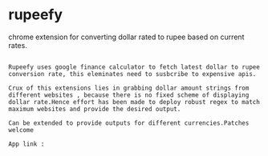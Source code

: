 rupeefy
=======

chrome extension for converting dollar rated to rupee based on current rates.

~~~~~

Rupeefy uses google finance calculator to fetch latest dollar to rupee conversion rate, this eleminates need to susbcribe to expensive apis.

Crux of this extensions lies in grabbing dollar amount strings from different websites , because there is no fixed scheme of displaying dollar rate.Hence effort has been made to deploy robust regex to match maximum websites and provide the desired output.

Can be extended to provide outputs for different currencies.Patches welcome

App link : 

